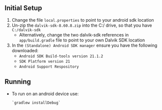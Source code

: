 ## Initial Setup

 1. Change the file `local.properties` to point to your android sdk location
 2. Un-zip the `dalvik-sdk-8.60.8.zip` into the C:/ drive, so that you have `C:/dalvik-sdk`
      * Alternatively, change the two dalvik-sdk references in `app/build.gradle` file to point to your own Dalvik SDK location
 3. In the `(Standalone) Android SDK manager` ensure you have the following downloaded:
    * `Android SDK Build-tools version 21.1.2`
    * `SDK Platform version 21`
    * `Android Support Respository`
## Running
* To run on an android device use:

      `gradlew installDebug`
